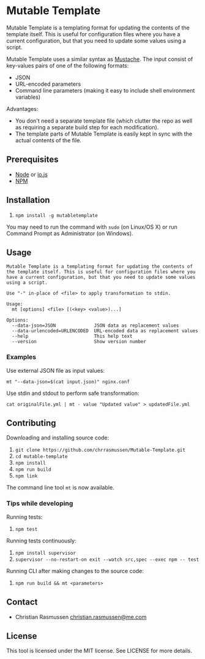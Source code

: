 # Mutable Template

Mutable Template is a templating format for updating the contents of the template itself. This is useful for configuration files where you have a current configuration, but that you need to update some values using a script.

Mutable Template uses a similar syntax as [Mustache](https://mustache.github.io). The input consist of key-values pairs of one of the following formats:

- JSON
- URL-encoded parameters
- Command line parameters (making it easy to include shell environment variables)

Advantages:

- You don't need a separate template file (which clutter the repo as well as requiring a separate build step for each modification).
- The template parts of Mutable Template is easily kept in sync with the actual contents of the file.


## Prerequisites

- [Node](https://nodejs.org) or [io.js](https://iojs.org/en/index.html)
- [NPM](https://www.npmjs.com)


## Installation

1. `npm install -g mutabletemplate`

You may need to run the command with `sudo` (on Linux/OS X) or run Command Prompt as Administrator (on Windows).


## Usage

```
Mutable Template is a templating format for updating the contents of the template itself. This is useful for configuration files where you have a current configuration, but that you need to update some values using a script.

Use "-" in-place of <file> to apply transformation to stdin.

Usage:
  mt [options] <file> [(<key> <value>)...]

Options:
  --data-json=JSON              JSON data as replacement values
  --data-urlencoded=URLENCODED  URL-encoded data as replacement values
  --help                        This help text
  --version                     Show version number
```

### Examples

Use external JSON file as input values:

`mt "--data-json=$(cat input.json)" nginx.conf`

Use stdin and stdout to perform safe transformation:

`cat originalFile.yml | mt - value "Updated value" > updatedFile.yml`


## Contributing

Downloading and installing source code:

1. `git clone https://github.com/chrrasmussen/Mutable-Template.git`
2. `cd mutable-template`
3. `npm install`
4. `npm run build`
5. `npm link`

The command line tool `mt` is now available.


### Tips while developing

Running tests:

1. `npm test`


Running tests continuously:

1. `npm install supervisor`
2. `supervisor --no-restart-on exit --watch src,spec --exec npm -- test`


Running CLI after making changes to the source code:

1. `npm run build && mt <parameters>`


## Contact

- Christian Rasmussen <christian.rasmussen@me.com>


## License

This tool is licensed under the MIT license. See LICENSE for more details.
